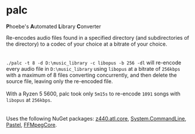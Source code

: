 ﻿# palc
**P**hoebe's **A**utomated **L**ibrary **C**onverter  
  
Re-encodes audio files found in a specified directory (and subdirectories of the directory) to a codec of your choice at a bitrate of your choice.  
&nbsp;  
&nbsp;  
`./palc -t 8 -d D:\music_library -c libopus -b 256 -dl` will re-encode every audio file in `D:\music_library` using `libopus` at a bitrate of `256kbps` with a maximum of 8 files converting concurrently, and then delete the source file, leaving only the re-encoded file.  
&nbsp;  
With a Ryzen 5 5600, palc took only `5m15s` to re-encode `1091` songs with `libopus` at `256kbps`.  
&nbsp;  
&nbsp;  
Uses the following NuGet packages: [z440.atl.core](https://www.nuget.org/packages/z440.atl.core), [System.CommandLine](https://www.nuget.org/packages/System.CommandLine), [Pastel](https://www.nuget.org/packages/Pastel), [FFMpegCore](https://www.nuget.org/packages/FFMpegCore).
